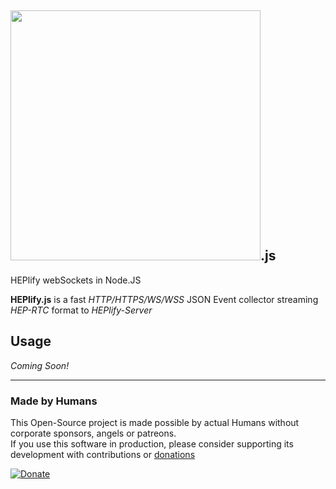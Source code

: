 ## <img src="https://user-images.githubusercontent.com/20154956/33374900-42c9253a-d508-11e7-8a9e-ea73a515a514.png" width=400>.js
HEPlify webSockets in Node.JS

**HEPlify.js** is a fast *HTTP/HTTPS/WS/WSS* JSON Event collector streaming *HEP-RTC* format to *HEPlify-Server*

## Usage
*Coming Soon!*

----

### Made by Humans

This Open-Source project is made possible by actual Humans without corporate sponsors, angels or patreons.<br>
If you use this software in production, please consider supporting its development with contributions or [donations](https://www.paypal.com/cgi-bin/webscr?cmd=_donations&business=donation%40sipcapture%2eorg&lc=US&item_name=SIPCAPTURE&no_note=0&currency_code=EUR&bn=PP%2dDonationsBF%3abtn_donateCC_LG%2egif%3aNonHostedGuest)

[![Donate](https://www.paypalobjects.com/en_US/i/btn/btn_donateCC_LG.gif)](https://www.paypal.com/cgi-bin/webscr?cmd=_donations&business=donation%40sipcapture%2eorg&lc=US&item_name=SIPCAPTURE&no_note=0&currency_code=EUR&bn=PP%2dDonationsBF%3abtn_donateCC_LG%2egif%3aNonHostedGuest) 
